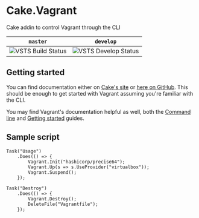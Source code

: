 # Cake.Vagrant
Cake addin to control Vagrant through the CLI

|`master`|`develop`|
|:------:|:-------:|
|![VSTS Build Status][vsts-badge]|![VSTS Develop Status][develop-badge]|

## Getting started

You can find documentation either on [Cake's site](https://cakebuild.net/dsl/vagrant) or [here on GitHub](https://agc93.github.io/Cake.Vagrant/). This should be enough to get started with Vagrant assuming you're familiar with the CLI.

You may find Vagrant's documentation helpful as well, both the [Command line](https://www.vagrantup.com/docs/cli/) and [Getting started](https://www.vagrantup.com/docs/getting-started/) guides.

## Sample script

```
Task("Usage")
    .Does(() => {
        Vagrant.Init("hashicorp/precise64");
        Vagrant.Up(s => s.UseProvider("virtualbox"));
        Vagrant.Suspend();
    });

Task("Destroy")
    .Does(() => {
        Vagrant.Destroy();
        DeleteFile("Vagrantfile");
    });
```

[vsts-badge]: https://vs01.visualstudio.com/_apis/public/build/definitions/09d675bd-0b92-45dc-8a6c-f8c4976b4ef0/18/badge
[develop-badge]: https://vs01.visualstudio.com/_apis/public/build/definitions/09d675bd-0b92-45dc-8a6c-f8c4976b4ef0/19/badge
